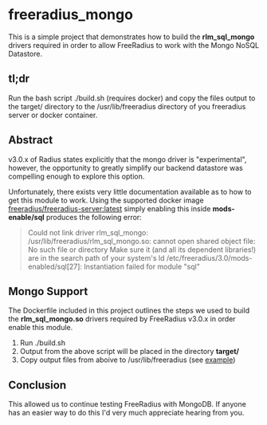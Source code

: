 # freeradius_mongo

This is a simple project that demonstrates how to build the **rlm_sql_mongo** drivers required in order to allow FreeRadius to work with the Mongo NoSQL Datastore.

## tl;dr
Run the bash script ./build.sh (requires docker) and copy the files output to the target/ directory to the /usr/lib/freeradius directory of you freeradius server or docker container.

## Abstract
v3.0.x of Radius states explicitly that the mongo driver is "experimental", however, the opportunity to greatly simplify our backend datastore was compelling enough to explore this option.

Unfortunately, there exists very little documentation available as to how to get this module to work.   Using the supported docker image [freeradius/freeradius-server:latest](https://hub.docker.com/r/freeradius/freeradius-server) simply enabling this inside **mods-enable/sql** produces the following error:

> Could not link driver rlm_sql_mongo: /usr/lib/freeradius/rlm_sql_mongo.so:  cannot open shared object file: No such file or directory Make sure it (and all its dependent libraries!) are in the search path of your system's ld /etc/freeradius/3.0/mods-enabled/sql[27]: Instantiation failed for module "sql"

## Mongo Support
The Dockerfile included in this project outlines the steps we used to build the **rlm_sql_mongo.so** drivers required by FreeRadius v3.0.x in order enable this module.

1. Run ./build.sh
2. Output from the above script will be placed in the directory **target/**
3. Copy output files from aboive to /usr/lib/freeradius (see [example](../example/Dockerfile))


## Conclusion
This allowed us to continue testing FreeRadius with MongoDB.  If anyone has an easier way to do this I'd very much appreciate hearing from you.
